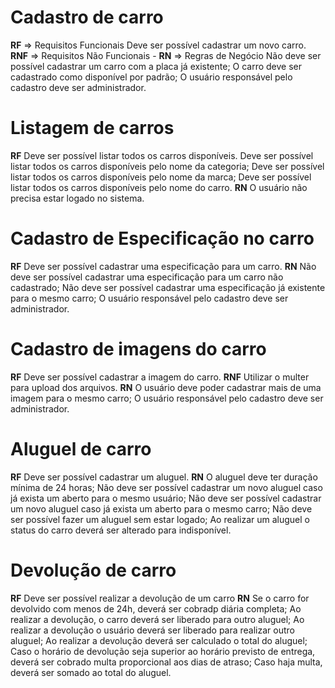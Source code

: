 # Cadastro de carro
**RF** => Requisitos Funcionais
    Deve ser possível cadastrar um novo carro.
**RNF** => Requisitos Não Funcionais
    -
**RN** => Regras de Negócio
    Não deve ser possível cadastrar um carro com a placa já existente;
    O carro deve ser cadastrado como disponível por padrão;
    O usuário responsável pelo cadastro deve ser administrador.


# Listagem de carros
**RF**
    Deve ser possível listar todos os carros disponíveis.
    Deve ser possível listar todos os carros disponíveis pelo nome da categoria;
    Deve ser possível listar todos os carros disponíveis pelo nome da marca;
    Deve ser possível listar todos os carros disponíveis pelo nome do carro.
**RN**
    O usuário não precisa estar logado no sistema.


# Cadastro de Especificação no carro
**RF**
    Deve ser possível cadastrar uma especificação para um carro.
**RN**
    Não deve ser possível cadastrar uma especificação para um carro não cadastrado;
    Não deve ser possível cadastrar uma especificação já existente para o mesmo carro;
    O usuário responsável pelo cadastro deve ser administrador.


# Cadastro de imagens do carro
**RF**
    Deve ser possível cadastrar a imagem do carro.
**RNF**
    Utilizar o multer para upload dos arquivos.
**RN**
    O usuário deve poder cadastrar mais de uma imagem para o mesmo carro;
    O usuário responsável pelo cadastro deve ser administrador.

# Aluguel de carro
**RF**
    Deve ser possível cadastrar um aluguel.
**RN**
    O aluguel deve ter duração mínima de 24 horas;
    Não deve ser possível cadastrar um novo aluguel caso já exista um aberto para o mesmo usuário;
    Não deve ser possível cadastrar um novo aluguel caso já exista um aberto para o mesmo carro;
    Não deve ser possível fazer um aluguel sem estar logado;
    Ao realizar um aluguel o status do carro deverá ser alterado para indisponível.

# Devolução de carro
**RF**
    Deve ser possível realizar a devolução de um carro
**RN**
    Se o carro for devolvido com menos de 24h, deverá ser cobradp diária completa;
    Ao realizar a devolução, o carro deverá ser liberado para outro aluguel;
    Ao realizar a devolução o usuário deverá ser liberado para realizar outro aluguel;
    Ao realizar a devolução deverá ser calculado o total do aluguel;
    Caso o horário de devolução seja superior ao horário previsto de entrega, deverá ser cobrado multa proporcional aos dias de atraso;
    Caso haja multa, deverá ser somado ao total do aluguel.